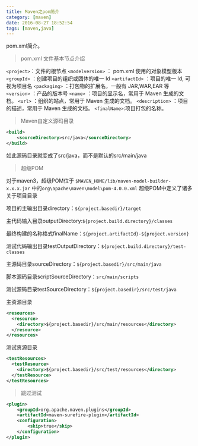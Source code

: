 ```yaml
---
title: Maven之pom简介
category: [maven]
date: 2016-08-27 18:52:54
tags: [maven,java]
---
```

pom.xml简介。

<!--more-->
>   pom.xml 文件基本节点介绍

`<project>`：文件的根节点
`<modelversion>` ： pom.xml 使用的对象模型版本
`<groupId>` ：创建项目的组织或团体的唯一 Id
`<artifactId>` ：项目的唯一 Id, 可视为项目名
`<packaging>` ：打包物的扩展名，一般有 JAR,WAR,EAR 等 
`<version>` ：产品的版本号
`<name>` ：项目的显示名，常用于 Maven 生成的文档。 
`<url>` ：组织的站点，常用于 Maven 生成的文档。 
`<description>` ：项目的描述，常用于 Maven 生成的文档。
`<finalName>`:项目打包的名称。

>   Maven自定义源码目录

```xml
<build>
    <sourceDirectory>src/java</sourceDirectory>
</build>
```
如此源码目录就变成了src/java，而不是默认的src/main/java

>   超级POM

对于maven3，超级POM位于
`$MAVEN_HOME/lib/maven-model-builder-x.x.x.jar`
中的`org\apache\maven\model\pom-4.0.0.xml`
超级POM中定义了诸多关于项目目录

项目的主输出目录directory：`${project.basedir}/target`

主代码输入目录outputDirectory:`${project.build.directory}/classes`

最终构建的名称格式finalName：`${project.artifactId}-${project.version}`

测试代码输出目录testOutputDirectory：`${project.build.directory}/test-classes`

主源码目录sourceDirectory：`${project.basedir}/src/main/java`

脚本源码目录scriptSourceDirectory：`src/main/scripts`

测试源码目录testSourceDirectory：`${project.basedir}/src/test/java`

主资源目录
```xml
<resources>
  <resource>
    <directory>${project.basedir}/src/main/resources</directory>
  </resource>
</resources>
```
测试资源目录

```xml
<testResources>
  <testResource>
    <directory>${project.basedir}/src/test/resources</directory>
  </testResource>
</testResources>
```
>   跳过测试

```xml
<plugin>
    <groupId>org.apache.maven.plugins</groupId>
    <artifactId>maven-surefire-plugin</artifactId>
    <configuration>
        <skip>true</skip>
    </configuration>
</plugin>
```





